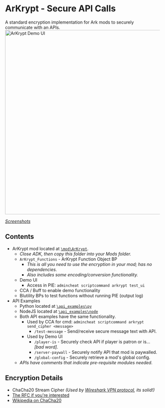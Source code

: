 # ArKrypt - Secure API Calls
 A standard encryption implementation for Ark mods to securely communicate with an APIs.
 <img src="images/ArKrypt_Demo_UI_Sm.gif" alt="ArKrypt Demo UI" width="600">
 
 _[Screenshots](images)_

## Contents
  - ArKrypt mod located at [`\mod\ArKrypt`](mod). 
    - _Close ADK, then copy this folder into your Mods folder._
    - `ArKrypt_Functions` - ArKrypt Function Object BP
      - _This is all you need to use the encryption in your mod; has no dependencies._
      - _Also includes some encoding/conversion functionality._
    - Demo UI 
      - Access in PIE: `admincheat scriptcommand arkrypt test_ui`
    - CCA / Buff to enable demo functionality
    - Blutility BPs to test functions without running PIE (output log)
  - API Examples
    - Python located at [`\api_examples\py`](api_examples\py)
    - NodeJS located at [`\api_examples\node`](api_examples\node)
    - Both API examples have the same functionality. 
      - Used by CCA for cmd: `admincheat scriptcommand arkrypt send_cipher <message>`
        - `/test-message` - Send/receive secure message text with API. 
      - Used by Demo UI
        - `/player-is` - Securely check API if player is patron or is... _[bad word]_.
        - `/server-paywall` - Securely notify API that mod is paywalled.
        - `/global-config` - Securely retrieve a mod's global config.
    - *APIs have comments that indicate pre-requisite modules needed.*

## Encryption Details
  - ChaCha20 Stream Cipher _(Used by [Wireshark VPN protocol](https://en.wikipedia.org/wiki/WireGuard), its solid!)_ 
  - [The RFC if you're interested](https://datatracker.ietf.org/doc/html/rfc8439)
  - [Wikipedia on ChaCha20](https://en.wikipedia.org/wiki/ChaCha20)
